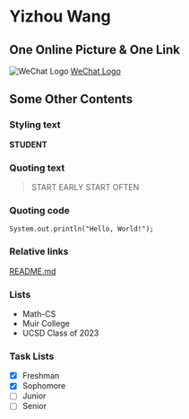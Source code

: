 # Yizhou Wang
## One Online Picture & One Link
![WeChat Logo](http://www.thatsmags.com/image/view/201905/wechat-glitch.jpg)
[WeChat Logo](http://www.thatsmags.com/image/view/201905/wechat-glitch.jpg)
## Some Other Contents
### Styling text
**STUDENT**
### Quoting text
> START EARLY START OFTEN

### Quoting code
```
System.out.println("Hello, World!");
```
### Relative links
[README.md](README.md)
### Lists
- Math-CS
- Muir College
- UCSD Class of 2023
### Task Lists
- [x] Freshman
- [x] Sophomore
- [ ] Junior
- [ ] Senior
